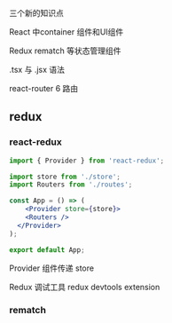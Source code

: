 

三个新的知识点

React 中container 组件和UI组件

Redux rematch 等状态管理组件

.tsx 与 .jsx 语法

react-router 6 路由



## redux





### react-redux



```jsx
import { Provider } from 'react-redux';

import store from './store';
import Routers from './routes';

const App = () => (
	<Provider store={store}>
  	<Routers />
  </Provider>
);

export default App;
```

Provider 组件传递 store



Redux 调试工具 redux devtools extension









### rematch



### 





